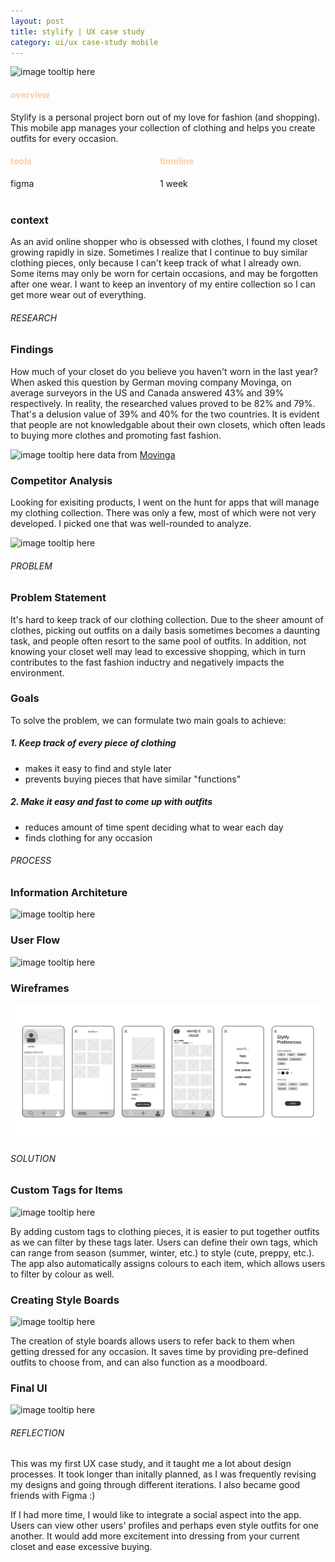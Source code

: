 ```yaml
---
layout: post
title: stylify | UX case study
category: ui/ux case-study mobile
---
```


![image tooltip here](https://wendy-guo.github.io/octoberland/assets/images/008.png)

<div>
<div>
    <h4 style="color:#FECDA2;">overview</h4> 
    Stylify is a personal project born out of my love for fashion (and shopping). This mobile app manages your collection of clothing and helps you create outfits for every occasion.</div>
    <div style="display:flex;flex-direction:row;justify-content:flex-start;">
        <div><h4 style="color:#FECDA2;">tools</h4> figma</div>
        <div style="margin-left:40%;"><h4 style="color:#FECDA2;">timeline</h4> 1 week</div>
    </div>
</div>

<br/>

<h3>context</h3>

As an avid online shopper who is obsessed with clothes, I found my closet growing rapidly in size. Sometimes I realize that I continue to buy similar clothing pieces, only because I can't keep track of what I already own. Some items may only be worn for certain occasions, and may be forgotten after one wear. I want to keep an inventory of my entire collection so I can get more wear out of everything.

<h6 style="text-decoration-color:#FECDA2;">RESEARCH</h6>

<h3>Findings</h3>

How much of your closet do you believe you haven't worn in the last year? When asked this question by German moving company Movinga, on average surveyors in the US and Canada answered 43% and 39% respectively. In reality, the researched values proved to be 82% and 79%. That's a delusion value of 39% and 40% for the two countries. It is evident that people are not knowledgable about their own closets, which often leads to buying more clothes and promoting fast fashion.

![image tooltip here](https://wendy-guo.github.io/octoberland/assets/images/009.jpg)
data from [Movinga](https://fashionunited.uk/images/201808/r/810/6APeopledo2.jpg)

<h3>Competitor Analysis</h3>

Looking for exisiting products, I went on the hunt for apps that will manage my clothing collection. There was only a few, most of which were not very developed. I picked one that was well-rounded to analyze.

![image tooltip here](https://wendy-guo.github.io/octoberland/assets/images/007.png)

<h6 style="text-decoration-color:#FECDA2;">PROBLEM</h6>

<h3>Problem Statement</h3>

It's hard to keep track of our clothing collection. Due to the sheer amount of clothes, picking out outfits on a daily basis sometimes becomes a daunting task, and people often resort to the same pool of outfits. In addition, not knowing your closet well may lead to excessive shopping, which in turn contributes to the fast fashion inductry and negatively impacts the environment.

<h3>Goals</h3>
To solve the problem, we can formulate two main goals to achieve:

##### 1. Keep track of every piece of clothing

- makes it easy to find and style later
- prevents buying pieces that have similar "functions"

##### 2. Make it easy and fast to come up with outfits

- reduces amount of time spent deciding what to wear each day
- finds clothing for any occasion

<h6 style="text-decoration-color:#FECDA2;">PROCESS</h6>

<h3>Information Architeture</h3>

![image tooltip here](https://wendy-guo.github.io/octoberland/assets/images/002.png)

<h3>User Flow</h3>

![image tooltip here](https://wendy-guo.github.io/octoberland/assets/images/003.png)

<h3>Wireframes</h3>

![image tooltip here](/assets/images/001.png)

<h6 style="text-decoration-color:#FECDA2;">SOLUTION</h6>

<h3>Custom Tags for Items</h3>

![image tooltip here](https://wendy-guo.github.io/octoberland/assets/images/004.png)

By adding custom tags to clothing pieces, it is easier to put together outfits as we can filter by these tags later. Users can define their own tags, which can range from season (summer, winter, etc.) to style (cute, preppy, etc.). The app also automatically assigns colours to each item, which allows users to filter by colour as well.

<h3>Creating Style Boards</h3>

![image tooltip here](https://wendy-guo.github.io/octoberland/assets/images/005.png)

The creation of style boards allows users to refer back to them when getting dressed for any occasion. It saves time by providing pre-defined outfits to choose from, and can also function as a moodboard.

<h3>Final UI</h3>

![image tooltip here](https://wendy-guo.github.io/octoberland/assets/images/006.png)

<h6 style="text-decoration-color:#FECDA2;">REFLECTION</h6>
This was my first UX case study, and it taught me a lot about design processes. It took longer than initally planned, as I was frequently revising my designs and going through different iterations. I also became good friends with Figma :)

If I had more time, I would like to integrate a social aspect into the app. Users can view other users' profiles and perhaps even style outfits for one another. It would add more excitement into dressing from your current closet and ease excessive buying.
